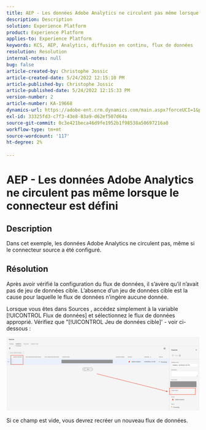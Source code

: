 ```yaml
---
title: AEP - Les données Adobe Analytics ne circulent pas même lorsque le connecteur est défini
description: Description
solution: Experience Platform
product: Experience Platform
applies-to: Experience Platform
keywords: KCS, AEP, Analytics, diffusion en continu, flux de données
resolution: Resolution
internal-notes: null
bug: false
article-created-by: Christophe Jossic
article-created-date: 5/24/2022 12:15:10 PM
article-published-by: Christophe Jossic
article-published-date: 5/24/2022 12:15:33 PM
version-number: 2
article-number: KA-19668
dynamics-url: https://adobe-ent.crm.dynamics.com/main.aspx?forceUCI=1&pagetype=entityrecord&etn=knowledgearticle&id=a9ac5123-5bdb-ec11-a7b6-0022480b01c6
exl-id: 33325fd3-c7f3-43e8-83a9-d62ef507d64a
source-git-commit: 0c3e421beca46d9fe1952b1f98538a50697216a0
workflow-type: tm+mt
source-wordcount: '117'
ht-degree: 2%

---
```


# AEP - Les données Adobe Analytics ne circulent pas même lorsque le connecteur est défini

## Description


Dans cet exemple, les données Adobe Analytics ne circulent pas, même si le connecteur source a été configuré.


## Résolution


Après avoir vérifié la configuration du flux de données, il s’avère qu’il n’avait pas de jeu de données cible. L’absence d’un jeu de données cible est la cause pour laquelle le flux de données n’ingère aucune donnée.

Lorsque vous êtes dans Sources , accédez simplement à la variable [!UICONTROL Flux de données] et sélectionnez le flux de données approprié. Vérifiez que &quot;[!UICONTROL Jeu de données cible]&#39; - voir ci-dessous :

![](assets/6dcf5ee4-5adb-ec11-a7b6-0022480b01c6.png)



















Si ce champ est vide, vous devrez recréer un nouveau flux de données.

